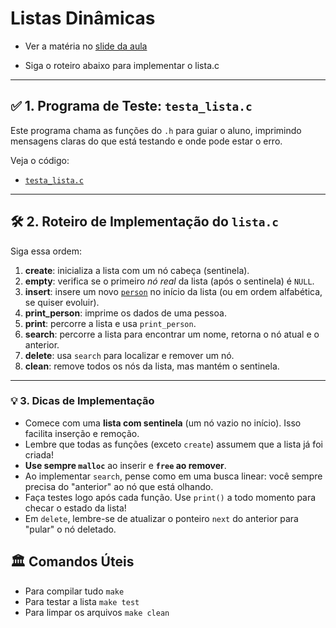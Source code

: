# Listas Dinâmicas

- Ver a matéria no [slide da aula](https://docs.google.com/presentation/d/e/2PACX-1vTJDxN8YoV8K6OMpp9J_om76Cj01EZkvURC3s-IjB6bfGK8lr6Lu-hS_jzLQtElMrwiHGIyCYA-3FEA/pub?start=false&loop=false&delayms=3000)

* Siga o roteiro abaixo para implementar o lista.c
---

## ✅ 1. Programa de Teste: `testa_lista.c`

Este programa chama as funções do `.h` para guiar o aluno, imprimindo mensagens claras do que está testando e onde pode estar o erro.


Veja o código:

* [`testa_lista.c`](testa_lista.c)

---

## 🛠️ 2. Roteiro de Implementação do `lista.c`

Siga essa ordem:

1. **create**: inicializa a lista com um nó cabeça (sentinela).
2. **empty**: verifica se o primeiro *nó real* da lista (após o sentinela) é `NULL`.
3. **insert**: insere um novo [`person`](lista.h?plain1#L6) no início da lista (ou em ordem alfabética, se quiser evoluir).
4. **print_person**: imprime os dados de uma pessoa.
5. **print**: percorre a lista e usa `print_person`.
6. **search**: percorre a lista para encontrar um nome, retorna o nó atual e o anterior.
7. **delete**: usa `search` para localizar e remover um nó.
8. **clean**: remove todos os nós da lista, mas mantém o sentinela.

---

### 💡 3. Dicas de Implementação

- Comece com uma **lista com sentinela** (um nó vazio no início). Isso facilita inserção e remoção.
- Lembre que todas as funções (exceto `create`) assumem que a lista já foi criada!
- **Use sempre `malloc`** ao inserir e **`free` ao remover**.
- Ao implementar `search`, pense como em uma busca linear: você sempre precisa do "anterior" ao nó que está olhando.
- Faça testes logo após cada função. Use `print()` a todo momento para checar o estado da lista!
- Em `delete`, lembre-se de atualizar o ponteiro `next` do anterior para "pular" o nó deletado.


## 🏛 Comandos Úteis

* Para compilar tudo `make`
* Para testar a lista `make test`
* Para limpar os arquivos `make clean`